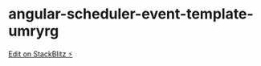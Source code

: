 # angular-scheduler-event-template-umryrg

[Edit on StackBlitz ⚡️](https://stackblitz.com/edit/angular-scheduler-event-template-umryrg)
